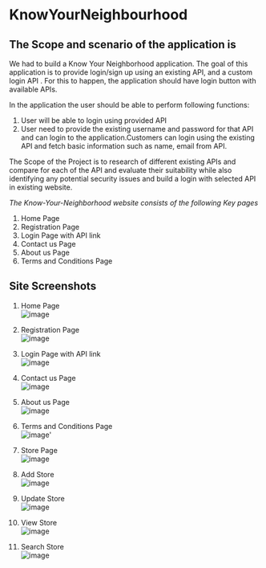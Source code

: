 # KnowYourNeighbourhood
## The Scope and scenario of the application is
We had to build a Know Your Neighborhood application. The goal of this application is to provide login/sign up using an existing API, and a custom login API . For this to happen, the application should have login button with available APIs.

In the application the user should be able to perform following functions:
1. User will be able to login using provided API
2. User need to provide the existing username and password for that API and can login to the application.Customers can login using the existing API and fetch basic information such as name, email from API.

The Scope of the Project is to research of different existing APIs and compare for each of the API and evaluate their suitability while also identifying any potential security issues and build a login with selected API in existing website.

_The Know-Your-Neighborhood website consists of the following Key pages_
1. Home Page
2. Registration Page
3. Login Page with API link
4. Contact us Page
5. About us Page
6. Terms and Conditions Page

## Site Screenshots

1. Home Page
   <br/>![image](https://user-images.githubusercontent.com/54996922/134759616-7a52c5b8-4683-490c-a056-3a74d3879415.png)
2. Registration Page
   <br/>![image](https://user-images.githubusercontent.com/54996922/134759660-b6136ba6-d55e-47cd-89bb-fddd50959323.png)

4. Login Page with API link
   <br/>![image](https://user-images.githubusercontent.com/54996922/134759669-375c425a-d6e2-4522-934a-d6f37b9fb030.png)

6. Contact us Page
   <br/>![image](https://user-images.githubusercontent.com/54996922/134759649-35a366af-4226-4aaf-9bc5-b932dae77bb4.png)

7. About us Page
   <br/>![image](https://user-images.githubusercontent.com/54996922/134759643-29971eb8-5d31-408d-8f30-e5ea58683322.png)

8. Terms and Conditions Page
   <br/>![image](https://user-images.githubusercontent.com/54996922/134759654-14aeb19e-fea6-4c9a-9e54-d00cbdd91d46.png)'
   
7. Store Page
   <br/>![image](https://user-images.githubusercontent.com/54996922/134759786-5b089159-30c7-4263-bff9-4ed140c25841.png)

9. Add Store
   <br/>![image](https://user-images.githubusercontent.com/54996922/134759790-771d4b81-f15c-4fe3-97ca-d085eab065d8.png)

11. Update Store
    <br/>![image](https://user-images.githubusercontent.com/54996922/134759801-02c67747-b9cc-4562-9e8a-a771f12adf22.png)
   
13. View Store
    <br/>![image](https://user-images.githubusercontent.com/54996922/134759814-acd8c0a3-de33-49aa-a50e-e9aeb2f9282d.png)

15. Search Store
    <br/>![image](https://user-images.githubusercontent.com/54996922/134759818-43aea670-187b-4ece-ac65-a1feda2ccaa9.png)

